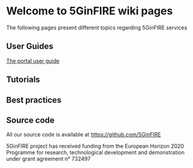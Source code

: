 <!-- TITLE: 5GinFIRE wiki -->
<!-- SUBTITLE:Welcome to the 5GinFIRE wiki pages -->

# Welcome to 5GinFIRE wiki pages
The following pages present different topics regarding 5GinFIRE services

## User Guides

[The portal user guide](5-gin-fire-portal-user-guide)


## Tutorials


## Best practices


## Source code

All our source code is available at https://github.com/5GinFIRE




5GinFIRE project has received funding from the European Horizon 2020 Programme for research, technological development and demonstration under grant agreement n° 732497
